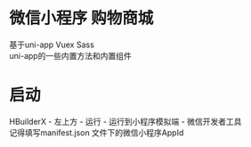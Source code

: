 # 微信小程序 购物商城
基于uni-app Vuex Sass  
uni-app的一些内置方法和内置组件
# 启动
HBuilderX - 左上方 - 运行 - 运行到小程序模拟端 - 微信开发者工具  
记得填写manifest.json 文件下的微信小程序AppId
